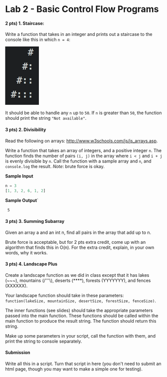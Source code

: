 # Lab 2 - Basic Control Flow Programs
#### 2 pts) 1. Staircase:
Write a function that takes in an integer and prints out a staircase to the console like this in which `n = 4`:

![Problem Example Image](./problem1-example.png)

It should be able to handle any `n` up to `50`. If `n` is greater than `50`, the function should print the string `"Not available"`.

#### 3 pts) 2. Divisibility
Read the following on arrays: http://www.w3schools.com/js/js_arrays.asp.

Write a function that takes an array of  integers, and a positive integer `n`. The function finds the number of  pairs `(i, j)` in the array where `i < j` and  `i + j`  is evenly divisible by `n`.
Call the function with a sample array and `n`, and `console.log` the result.
*Note*: brute force is okay.

**Sample Input**
```javascript
n = 3
[1, 3, 2, 6, 1, 2]
```
**Sample Output**`
```
 5
```
#### 3 pts) 3. Summing Subarray
Given an array a and an int n, find all pairs in the array that add up to n.

Brute force is acceptable, but for 2 pts extra credit, come up with an algorithm that finds this in O(n). For the extra credit, explain, in your own words, why it works.

#### 3 pts) 4. Landscape Plus
Create a landscape function as we did in class except that it has lakes (~~~), mountains (/'''\\), deserts (****), forests (YYYYYYY), and fences (XXXXXX).

Your landscape function should take in these parameters: `function(lakeSize, mountainSize, desertSize, forestSize, fenceSize)`.

The inner functions (see slides) should take the appropriate parameters passed into the main function. These functions should be called within the main function to produce the result string. The function should return this string.

Make up some parameters in your script, call the function with them, and print the string to console separately.

#### Submission
Write all this in a script. Turn that script in here (you don't need to submit an html page, though you may want to make a simple one for testing).
